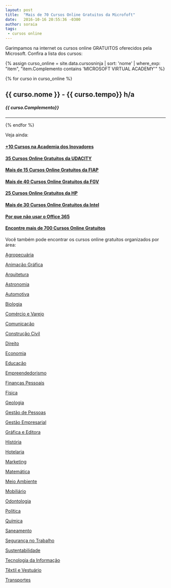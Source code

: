 ```yaml
---
layout: post
title:  "Mais de 70 Cursos Online Gratuitos da Microfoft"
date:   2016-10-16 20:55:36 -0300
author: soraia
tags: 
 - cursos online
---
```


Garimpamos na internet os cursos online GRATUITOS oferecidos pela Microsoft. Confira a lista dos cursos: 

<div id="microsoft"></div>
{% assign curso_online = site.data.cursosninja | sort: 'nome' | where_exp: "item", "item.Complemento contains 'MICROSOFT VIRTUAL ACADEMY'"   %}

{% for curso in curso_online %}
<h2 class="post-title">{{ curso.nome }} - {{ curso.tempo}} h/a</h2>
<h5>{{ curso.Complemento}}</h5>
<hr>

 {% endfor %}  

Veja ainda:

#### [+10 Cursos na Academia dos Inovadores](https://academiadosinovadores.com.br)

#### [35 Cursos Online Gratuitos da UDACITY](cursos-online-udacity)

#### [Mais de 15 Cursos Online Gratuitos da FIAP](cursos-online-fiap)

#### [Mais de 40 Cursos Online Gratuitos da FGV](cursos-online-fgv)

#### [25 Cursos Online Gratuitos da HP](cursos-online-hp)

#### [Mais de 30 Cursos Online Gratuitos da Intel](cursos-online-intel)

#### [Por que não usar o Office 365](office365)

#### [Encontre mais de 700 Cursos Online Gratuitos](cursos-online-gratuitos)

Você também pode encontrar os cursos online gratuitos organizados por área:

<a href="https://codecamp.com.br/cursos-agropecuaria" target="_blank">Agropecuária</a>

<a href="https://codecamp.com.br/cursos-animacaografica" target="_blank">Animação Gráfica</a>

<a href="https://codecamp.com.br/cursos-arquitetura" target="_blank">Arquitetura</a>

<a href="https://codecamp.com.br/cursos-astronomia" target="_blank">Astronomia</a>

<a href="https://codecamp.com.br/cursos-automotiva" target="_blank">Automotiva</a>

<a href="https://codecamp.com.br/cursos-biologia" target="_blank">Biologia</a>

<a href="https://codecamp.com.br/cursos-comercioevarejo" target="_blank">Comércio e Varejo</a>

<a href="https://codecamp.com.br/cursos-comunicacao" target="_blank">Comunicação</a>

<a href="https://codecamp.com.br/cursos-construcaocivil" target="_blank">Construção Civil</a>

<a href="https://codecamp.com.br/cursos-direito" target="_blank">Direito</a>

<a href="https://codecamp.com.br/cursos-economia" target="_blank">Economia</a>

<a href="https://codecamp.com.br/cursos-educacao" target="_blank">Educação</a>

<a href="https://codecamp.com.br/cursos-empreendedorismo" target="_blank">Empreendedorismo</a>

<a href="https://codecamp.com.br/cursos-financaspessoais" target="_blank">Finanças Pessoais</a>

<a href="https://codecamp.com.br/cursos-fisica" target="_blank">Física</a>

<a href="https://codecamp.com.br/cursos-geologia" target="_blank">Geologia</a>

<a href="https://codecamp.com.br/cursos-gestaodepessoas" target="_blank">Gestão de Pessoas</a>

<a href="https://codecamp.com.br/cursos-gestaoempresarial" target="_blank">Gestão Empresarial</a>

<a href="https://codecamp.com.br/cursos-graficaeditora" target="_blank">Gráfica e Editora</a>

<a href="https://codecamp.com.br/cursos-historia" target="_blank">História</a>

<a href="https://codecamp.com.br/cursos-hotelaria" target="_blank">Hotelaria</a>

<a href="https://codecamp.com.br/cursos-marketing" target="_blank">Marketing</a>

<a href="https://codecamp.com.br/cursos-matematica" target="_blank">Matemática</a>

<a href="https://codecamp.com.br/cursos-meioambiente" target="_blank">Meio Ambiente</a>

<a href="https://codecamp.com.br/cursos-mobiliario" target="_blank">Mobiliário</a>

<a href="https://codecamp.com.br/cursos-odontologia" target="_blank">Odontologia</a>

<a href="https://codecamp.com.br/cursos-politica" target="_blank">Política</a>

<a href="https://codecamp.com.br/cursos-quimica" target="_blank">Química</a>

<a href="https://codecamp.com.br/cursos-saneamento" target="_blank">Saneamento</a>

<a href="https://codecamp.com.br/cursos-segurancanotrabalho" target="_blank">Segurança no Trabalho</a>

<a href="https://codecamp.com.br/cursos-sustentabilidade" target="_blank">Sustentabilidade</a>

<a href="https://codecamp.com.br/cursos-tecnologiadainformacao" target="_blank">Tecnologia da Informação</a>

<a href="https://codecamp.com.br/cursos-textilevestuario" target="_blank">Têxtil e Vestuário</a>

<a href="https://codecamp.com.br/cursos-transportes" target="_blank">Transportes</a>

